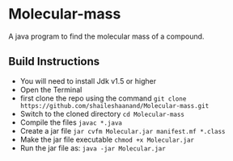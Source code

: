 # Molecular-mass
A java program to find the molecular mass of a compound.
## Build Instructions
- You will need to install Jdk v1.5 or higher
- Open the Terminal
- first clone the repo using the command `git clone https://github.com/shaileshaanand/Molecular-mass.git`
- Switch to the cloned directory `cd Molecular-mass`
- Compile the files `javac *.java`
- Create a jar file `jar cvfm Molecular.jar manifest.mf *.class`
- Make the jar file executable `chmod +x Molecular.jar`
- Run the jar file as: `java -jar Molecular.jar`
